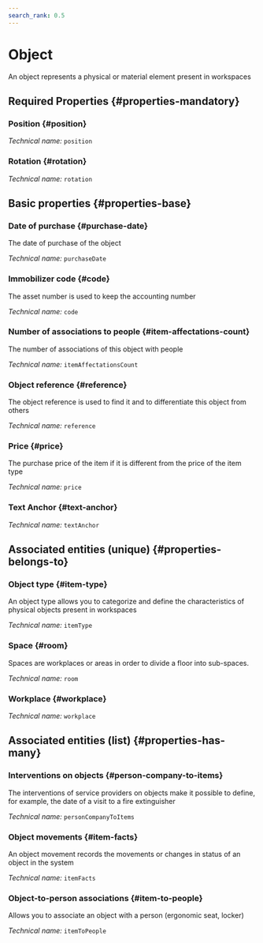 ```yaml
---
search_rank: 0.5
---    
```

# Object
<!--- THIS FILE IS GENERATED PLEASE DO NOT EDIT IT DIRECTLY --->

An object represents a physical or material element present in workspaces

<OH code="item"/>




## Required Properties {#properties-mandatory}
    
### Position {#position}



*Technical name:* ```position```
<PH code="item:position"/>

### Rotation {#rotation}



*Technical name:* ```rotation```
<PH code="item:rotation"/>

    


## Basic properties {#properties-base}
    
### Date of purchase {#purchase-date}

The date of purchase of the object

*Technical name:* ```purchaseDate```
<PH code="item:purchaseDate"/>

### Immobilizer code {#code}

The asset number is used to keep the accounting number

*Technical name:* ```code```
<PH code="item:code"/>

### Number of associations to people {#item-affectations-count}

The number of associations of this object with people

*Technical name:* ```itemAffectationsCount```
<PH code="item:itemAffectationsCount"/>

### Object reference {#reference}

The object reference is used to find it and to differentiate this object from others

*Technical name:* ```reference```
<PH code="item:reference"/>

### Price {#price}

The purchase price of the item if it is different from the price of the item type

*Technical name:* ```price```
<PH code="item:price"/>

### Text Anchor {#text-anchor}



*Technical name:* ```textAnchor```
<PH code="item:textAnchor"/>

    

## Associated entities (unique) {#properties-belongs-to}

### Object type {#item-type}

An object type allows you to categorize and define the characteristics of physical objects present in workspaces

*Technical name:* ```itemType```
<PH code="item:itemType"/>

### Space {#room}

Spaces are workplaces or areas in order to divide a floor into sub-spaces.

*Technical name:* ```room```
<PH code="item:room"/>

### Workplace {#workplace}



*Technical name:* ```workplace```
<PH code="item:workplace"/>


## Associated entities (list) {#properties-has-many}

### Interventions on objects {#person-company-to-items}

The interventions of service providers on objects make it possible to define, for example, the date of a visit to a fire extinguisher

*Technical name:* ```personCompanyToItems```
<PH code="item:personCompanyToItems"/>

### Object movements {#item-facts}

An object movement records the movements or changes in status of an object in the system

*Technical name:* ```itemFacts```
<PH code="item:itemFacts"/>

### Object-to-person associations {#item-to-people}

Allows you to associate an object with a person (ergonomic seat, locker)

*Technical name:* ```itemToPeople```
<PH code="item:itemToPeople"/>




